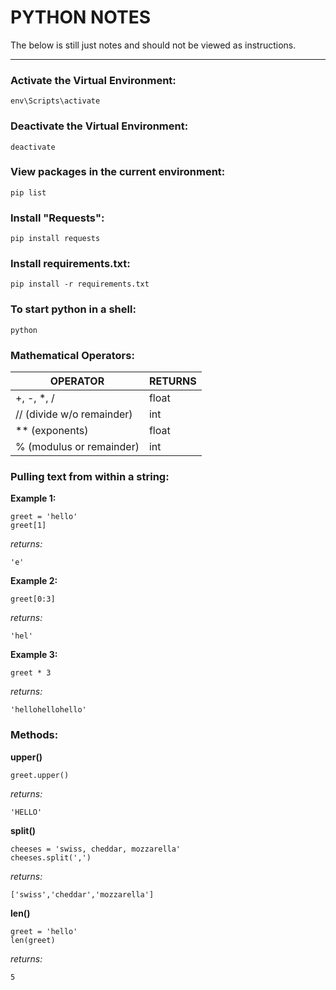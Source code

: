 # PYTHON NOTES
The below is still just notes and should not be viewed as instructions.

---
### Activate the Virtual Environment:
```
env\Scripts\activate
```
### Deactivate the Virtual Environment:
```
deactivate
```
### View packages in the current environment:
```
pip list
```
### Install "Requests":
```
pip install requests
```
### Install requirements.txt:
```
pip install -r requirements.txt
```
### To start python in a shell:
```
python
```
### Mathematical Operators:
| OPERATOR | RETURNS |
|----------|---------|
| +, -, *, / | float | 
| // (divide w/o remainder) | int |
| ** (exponents) | float |
| % (modulus or remainder) | int |

### Pulling text from within a string:
**Example 1:**
```
greet = 'hello'
greet[1]
``` 
*returns:* 
```
'e'
```
**Example 2:**
```
greet[0:3]
```
*returns:* 
```
'hel'
```
**Example 3:**
```
greet * 3
```
*returns:*
```
'hellohellohello'
```
### Methods:

**upper()**
```
greet.upper()
```
*returns:*
```
'HELLO'
```
**split()**
```
cheeses = 'swiss, cheddar, mozzarella'
cheeses.split(',')
```
*returns:* 
```
['swiss','cheddar','mozzarella']
```
**len()**
```
greet = 'hello'
len(greet)
```
*returns:* 
```
5
```